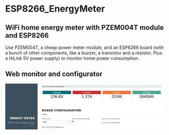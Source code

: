 # ESP8266_EnergyMeter
## WiFi home energy meter with PZEM004T module and ESP8266

Use PZEM004T, a cheap power meter module, and an ESP8266 board (with a bunch of other components, like a buzzer, a transistor and a resistor. Plus a HiLink 5V power supply) to monitor home power consumption.

## Web monitor and configurator

![Web GUI](https://raw.githubusercontent.com/michelep/ESP8266_EnergyMeter/master/assets/smart_energy_gui.jpg)

